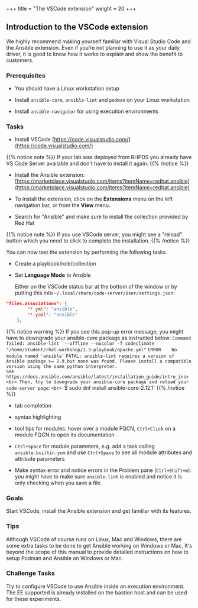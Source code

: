 +++
title = "The VSCode extension"
weight = 20
+++

## Introduction to the VSCode extension

We highly recommend making yourself familiar with Visual Studio Code and the Ansible extension. Even if you’re not planning to use it as your daily driver, it is good to know how it works to explain and show the benefit to customers.

### Prerequisites

* You should have a Linux workstation setup

* Install `ansible-core`, `ansible-lint` and `podman` on your Linux workstation

* Install `ansible-navigator` for using execution environments

### Tasks

* Install VSCode [https://code.visualstudio.com/](https://code.visualstudio.com/)

{{% notice note %}}
If your lab was deployed from RHPDS you already have VS Code Server available and don't have to install it again.
{{% /notice %}}

* Install the Ansible extension: [https://marketplace.visualstudio.com/items?itemName=redhat.ansible](https://marketplace.visualstudio.com/items?itemName=redhat.ansible)

* To install the extension, click on the **Extensions** menu on the left navigation bar, or from the **View** menu.

* Search for "Ansible" and make sure to install the collection provided by Red Hat

{{% notice note %}}
If you use VSCode server, you might see a "reload" button which you need to click to complete the installation.
{{% /notice %}}

You can now test the extension by performing the following tasks.

* Create a playbook/role/collection

* Set **Language Mode** to Ansible

  Either on the VSCode status bar at the bottom of the window or by putting this into `~/.local/share/code-server/User/settings.json`:

```json
"files.associations": {
        "*.yml": "ansible",
        "*.yaml": "ansible"
    },
```

{{% notice warning %}}
If you see this pop-up error message, you might have to downgrade your ansible-core package as instructed below:
`Command failed: ansible-lint  --offline --nocolor -f codeclimate "/home/student/rhel-workshop/1.3-playbook/apache.yml"`
`ERROR    No module named 'ansible'`
`FATAL: ansible-lint requires a version of Ansible package >= 2.9,but none was found. Please install a compatible version using the same python interpreter.`<br> `See https://docs.ansible.com/ansible/latest/installation_guide/intro_ins>
<br> Then, try to downgrade your ansible-core package and reload your code-server page:<br>
`$ sudo dnf install ansible-core-2.12.1`
{{% /notice %}}

* tab completion

* syntax highlighting

* tool tips for modules: hover over a module FQCN, `Ctrl+Click` on a module FQCN to open its documentation

* `Ctrl+Space` for module parameters, e.g. add a task calling `ansible.builtin.yum` and use `Ctrl+Space` to see all module attributes and attribute parameters

* Make syntax error and notice errors in the Problem pane (`Ctrl+Shift+m`): you might have to make sure `ansible-lint` is enabled and notice it is only checking when you save a file

### Goals

Start VSCode, install the Ansible extension and get familiar with its features.

### Tips

Although VSCode of course runs on Linux, Mac and Windows, there are some extra tasks to be done to get Ansible working on Windows or Mac. It's beyond the scope of this manual to provide detailed instructions on how to setup Podman and Ansible on Windows or Mac.

### Challenge Tasks

Try to configure VSCode to use Ansible inside an execution environment. The EE supported is already installed on the bastion host and can be used for these experiments.
